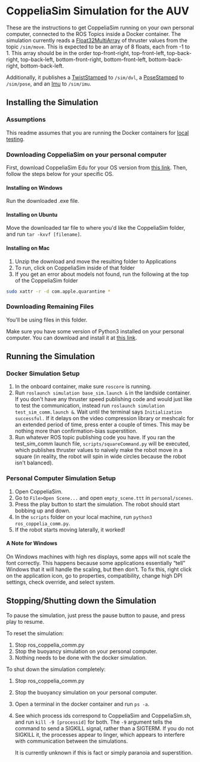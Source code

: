# CoppeliaSim Simulation for the AUV
These are the instructions to get CoppeliaSim running on your own personal computer, connected to the ROS Topics inside a Docker container. The simulation currently reads a [Float32MultiArray](http://docs.ros.org/melodic/api/std_msgs/html/msg/Float32MultiArray.html) of thruster values from the topic `/sim/move`. This is expected to be an array of 8 floats, each from -1 to 1. This array should be in the order top-front-right, top-front-left, top-back-right, top-back-left, bottom-front-right, bottom-front-left, bottom-back-right, bottom-back-left.

Additionally, it publishes a [TwistStamped](http://docs.ros.org/melodic/api/geometry_msgs/html/msg/TwistStamped.html) to `/sim/dvl`, a [PoseStamped](http://docs.ros.org/melodic/api/geometry_msgs/html/msg/PoseStamped.html) to `/sim/pose`, and an [Imu](http://docs.ros.org/melodic/api/sensor_msgs/html/msg/Imu.html) to `/sim/imu`.

## Installing the Simulation
### Assumptions
This readme assumes that you are running the Docker containers for [local testing](https://github.com/DukeRobotics/robosub-ros#local-testing).


### Downloading CoppeliaSim on your personal computer
First, download CoppeliaSim Edu for your OS version from [this link](https://coppeliarobotics.com/downloads). Then, follow the steps below for your specific OS.
#### Installing on Windows
Run the downloaded .exe file.

#### Installing on Ubuntu
Move the downloaded tar file to where you'd like the CoppeliaSim folder, and run `tar -kxvf [filename]`.

#### Installing on Mac
1. Unzip the download and move the resulting folder to Applications
2. To run, click on CoppeliaSim inside of that folder
3. If you get an error about models not found, run the following at the top of the CoppeliaSim folder
```bash
sudo xattr -r -d com.apple.quarantine *
```

### Downloading Remaining Files
You'll be using files in this folder.

Make sure you have some version of Python3 installed on your personal computer. You can download and install it at [this link](https://www.python.org/downloads/release/python-381/).

## Running the Simulation

### Docker Simulation Setup
1. In the onboard container, make sure `roscore` is running.
2. Run `roslaunch simulation base_sim.launch &` in the landside container. If you don't have any thruster speed publishing code and would just like to test the communication, instead run `roslaunch simulation test_sim_comm.launch &`. Wait until the terminal says `Initialization successful.` If it delays on the video compression library or meshcalc for an extended period of time, press enter a couple of times. This may be nothing more than confirmation-bias superstition.
3. Run whatever ROS topic publishing code you have. If you ran the test_sim_comm launch file, `scripts/squareCommand.py` will be executed, which publishes thruster values to naively make the robot move in a square (in reality, the robot will spin in wide circles because the robot isn't balanced).

### Personal Computer Simulation Setup
1. Open CoppeliaSim.
2. Go to `File>Open Scene...` and open `empty_scene.ttt` in `personal/scenes`.
3. Press the play button to start the simulation. The robot should start bobbing up and down.
4. In the `scripts` folder on your local machine, run `python3 ros_coppelia_comm.py`.
5. If the robot starts moving laterally, it worked!


#### A Note for Windows
On Windows machines with high res displays, some apps will not scale the font correctly. This happens because some applications essentially “tell” Windows that it will handle the scaling, but then don’t. To fix this, right click on the application icon, go to properties, compatibility, change high DPI settings, check override, and select system.

## Stopping/Shutting down the Simulation
To pause the simulation, just press the pause button to pause, and press play to resume.

To reset the simulation:
1. Stop ros_coppelia_comm.py
2. Stop the buoyancy simulation on your personal computer.
3. Nothing needs to be done with the docker simulation.

To shut down the simulation completely:
1. Stop ros_coppelia_comm.py
2. Stop the buoyancy simulation on your personal computer.
3. Open a terminal in the docker container and run `ps -a`.
4. See which process ids correspond to CoppeliaSim and CoppeliaSim.sh, and run `kill -9 [processid]` for both. The `-9` argument tells the command to send a SIGKILL signal, rather than a SIGTERM. If you do not SIGKILL it, the processes appear to linger, which appears to interfere with communication between the simulations.

    It is currently unknown if this is fact or simply paranoia and superstition.
